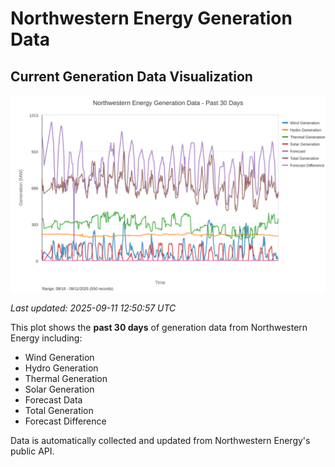 # Northwestern Energy Generation Data

## Current Generation Data Visualization

![Northwestern Energy Generation Data](images/nwe_generation_plot.svg)

*Last updated: 2025-09-11 12:50:57 UTC*

This plot shows the **past 30 days** of generation data from Northwestern Energy including:
- Wind Generation
- Hydro Generation  
- Thermal Generation
- Solar Generation
- Forecast Data
- Total Generation
- Forecast Difference

Data is automatically collected and updated from Northwestern Energy's public API.

